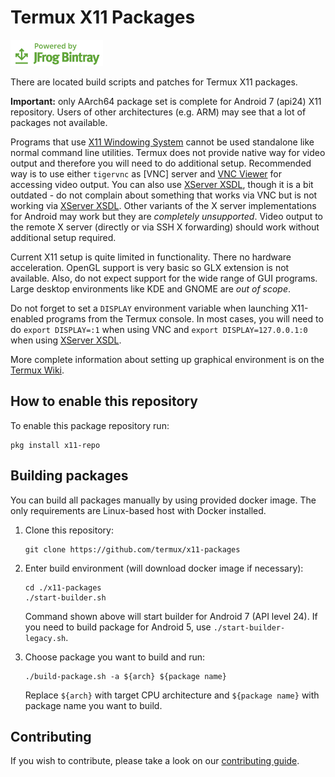 # Termux X11 Packages

[![Powered by JFrog Bintray](./.github/static/powered-by-bintray.png)](https://bintray.com)

There are located build scripts and patches for Termux X11 packages.

**Important:** only AArch64 package set is complete for Android 7 (api24) X11 repository. Users of other architectures (e.g. ARM) may see that a lot of packages not available.

Programs that use [X11 Windowing System] cannot be used standalone like normal
command line utilities. Termux does not provide native way for video output and
therefore you will need to do additional setup. Recommended way is to use either
`tigervnc` as [VNC] server and [VNC Viewer] for accessing video output. You can
also use [XServer XSDL], though it is a bit outdated - do not complain about
something that works via VNC but is not working via [XServer XSDL]. Other
variants of the X server implementations for Android may work but they are
*completely unsupported*. Video output to the remote X server (directly or via
SSH X forwarding) should work without additional setup required.

Current X11 setup is quite limited in functionality. There no hardware
acceleration. OpenGL support is very basic so GLX extension is not available.
Also, do not expect support for the wide range of GUI programs. Large desktop
environments like KDE and GNOME are *out of scope*.

Do not forget to set a `DISPLAY` environment variable when launching X11-enabled
programs from the Termux console. In most cases, you will need to do
`export DISPLAY=:1` when using VNC and `export DISPLAY=127.0.0.1:0` when using
[XServer XSDL].

More complete information about setting up graphical environment is on the
[Termux Wiki].

## How to enable this repository

To enable this package repository run:
```ShellSession
pkg install x11-repo
```

## Building packages

You can build all packages manually by using provided docker image. The only
requirements are Linux-based host with Docker installed.

1. Clone this repository:
	```ShellSession
	git clone https://github.com/termux/x11-packages
	```

2. Enter build environment (will download docker image if necessary):
	```ShellSession
	cd ./x11-packages
	./start-builder.sh
	```
	Command shown above will start builder for Android 7 (API level 24). If you
	need to build package for Android 5, use `./start-builder-legacy.sh`.

3. Choose package you want to build and run:
	```ShellSession
	./build-package.sh -a ${arch} ${package name}
	```
	Replace `${arch}` with target CPU architecture and `${package name}` with
	package name you want to build.

## Contributing

If you wish to contribute, please take a look on our [contributing guide](./CONTRIBUTING.md).

[X11 Windowing System]: <https://en.wikipedia.org/wiki/X_Window_System>
[Termux Wiki]: <https://wiki.termux.com/wiki/Graphical_Environment>
[VNC Viewer]: <https://play.google.com/store/apps/details?id=com.realvnc.viewer.android>
[XServer XSDL]: <https://play.google.com/store/apps/details?id=x.org.server>
